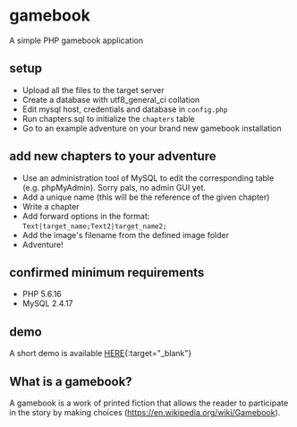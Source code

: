 # gamebook

A simple PHP gamebook application

## setup
- Upload all the files to the target server 
- <optional> Create a database with utf8_general_ci collation
- Edit mysql host, credentials and database in ```config.php```
- Run chapters.sql to initialize the ```chapters``` table
- Go to an example adventure on your brand new gamebook installation

## add new chapters to your adventure
- Use an administration tool of MySQL to edit the corresponding table (e.g. phpMyAdmin). Sorry pals, no admin GUI yet.
- Add a unique name (this will be the reference of the given chapter)
- Write a chapter
- Add forward options in the format: ```Text|target_name;Text2|target_name2;```
- Add the image's filename from the defined image folder
- Adventure!

## confirmed minimum requirements
- PHP 5.6.16
- MySQL 2.4.17

## demo
A short demo is available [HERE](http://demos.spacebar.hu/gamebook/){:target="_blank"}

## What is a gamebook?
A gamebook is a work of printed fiction that allows the reader to participate in the story by making choices (https://en.wikipedia.org/wiki/Gamebook).
